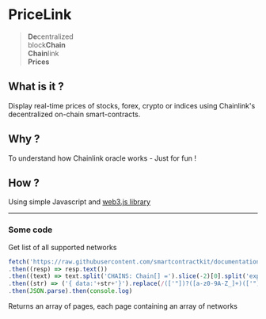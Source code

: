 # PriceLink

> <b>De</b>centralized  
> block<b>Chain</b>  
> <b>Chain</b>link  
> <b>Prices</b>  

## What is it ?

Display real-time prices of stocks, forex, crypto or indices using Chainlink's decentralized on-chain smart-contracts.

## Why ?

To understand how Chainlink oracle works - Just for fun !

## How ?

Using simple Javascript and [web3.js library](https://web3js.readthedocs.io)

---


### Some code

Get list of all supported networks
```js
fetch('https://raw.githubusercontent.com/smartcontractkit/documentation/main/src/features/feeds/data/chains.ts')
.then((resp) => resp.text())
.then((text) => text.split('CHAINS: Chain[] =').slice(-2)[0].split('export')[0]) // keep useful data
.then((str) => ('{ data:'+str+'}').replace(/(['"])?([a-z0-9A-Z_]+)(['"])?:/g, '"$2": ').replaceAll('https": ','https:').replace(/\,(?!\s*?[\{\[\"\'\w])/g, ''))
.then(JSON.parse).then(console.log)
```

Returns an array of pages, each page containing an array of networks
